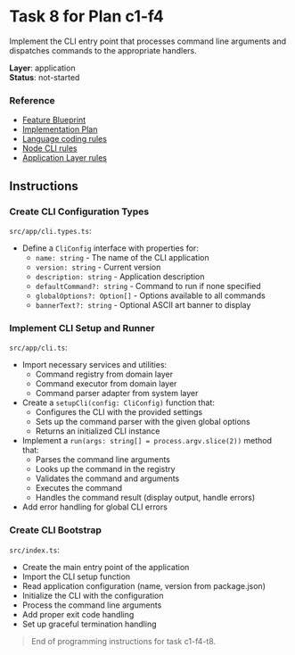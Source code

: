 # Task 8 for Plan c1-f4

Implement the CLI entry point that processes command line arguments and dispatches commands to the appropriate handlers.

**Layer**: application  
**Status**: not-started

### Reference

- [Feature Blueprint](/docs/f4-command-handling.blueprint.md)
- [Implementation Plan](/containers/c1-node-cli/docs/f4-command-handling.plan.md)
- [Language coding rules](/containers/c1-node-cli/.ai/rules/0-typescript.rules.md)  
- [Node CLI rules](/containers/c1-node-cli/.ai/rules/1-node-cli.rules.md)
- [Application Layer rules](/containers/c1-node-cli/.ai/rules/4-application-layer.rules.md)

## Instructions

### Create CLI Configuration Types

`src/app/cli.types.ts`:
- Define a `CliConfig` interface with properties for:
  - `name: string` - The name of the CLI application
  - `version: string` - Current version
  - `description: string` - Application description
  - `defaultCommand?: string` - Command to run if none specified
  - `globalOptions?: Option[]` - Options available to all commands
  - `bannerText?: string` - Optional ASCII art banner to display

### Implement CLI Setup and Runner

`src/app/cli.ts`:
- Import necessary services and utilities:
  - Command registry from domain layer
  - Command executor from domain layer
  - Command parser adapter from system layer
- Create a `setupCli(config: CliConfig)` function that:
  - Configures the CLI with the provided settings
  - Sets up the command parser with the given global options
  - Returns an initialized CLI instance
- Implement a `run(args: string[] = process.argv.slice(2))` method that:
  - Parses the command line arguments
  - Looks up the command in the registry
  - Validates the command and arguments
  - Executes the command
  - Handles the command result (display output, handle errors)
- Add error handling for global CLI errors

### Create CLI Bootstrap

`src/index.ts`:
- Create the main entry point of the application
- Import the CLI setup function
- Read application configuration (name, version from package.json)
- Initialize the CLI with the configuration
- Process the command line arguments
- Add proper exit code handling
- Set up graceful termination handling

> End of programming instructions for task c1-f4-t8. 